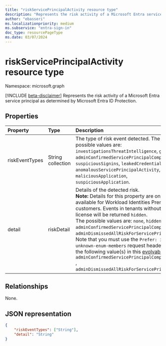 ```yaml
---
title: "riskServicePrincipalActivity resource type"
description: "Represents the risk activity of a Microsoft Entra service principal as determined by Microsoft Entra ID Protection."
author: "ebasseri"
ms.localizationpriority: medium
ms.subservice: "entra-sign-in"
doc_type: resourcePageType
ms.date: 03/07/2024
---
```


# riskServicePrincipalActivity resource type

Namespace: microsoft.graph

[!INCLUDE [beta-disclaimer](../../includes/beta-disclaimer.md)]
Represents the risk activity of a Microsoft Entra service principal as determined by Microsoft Entra ID Protection. 

## Properties

| Property       | Type    |Description|
|:---------------|:--------|:----------|
| riskEventTypes|String collection|The type of risk event detected. The possible values are: `investigationsThreatIntelligence`, `generic`, `adminConfirmedServicePrincipalCompromised`, `suspiciousSignins`, `leakedCredentials`, `anomalousServicePrincipalActivity`, `maliciousApplication`, `suspiciousApplication`.|
| detail     | riskDetail  | Details of the detected risk. <br>**Note:** Details for this property are only available for Workload Identities Premium customers. Events in tenants without that license will be returned `hidden`. <br/>The possible values are: `none`, `hidden`, `adminConfirmedServicePrincipalCompromised`, `adminDismissedAllRiskForServicePrincipal`. Note that you must use the `Prefer: include-unknown-enum-members` request header to get the following value(s) in this [evolvable enum](/graph/best-practices-concept#handling-future-members-in-evolvable-enumerations): `adminConfirmedServicePrincipalCompromised` , `adminDismissedAllRiskForServicePrincipal`.|

## Relationships
None.

## JSON representation

<!-- {
  "blockType": "resource",
  "optionalProperties": [ ],
  "@odata.type": "microsoft.graph.riskServicePrincipalActivity"
}-->
```json
{
    "riskEventTypes": ["String"],
    "detail": "String"
}
```
<!--
{
  "type": "#page.annotation",
  "description": "",
  "keywords": "",
  "section": "",
  "tocPath": "",
  "suppressions": []
}
-->
